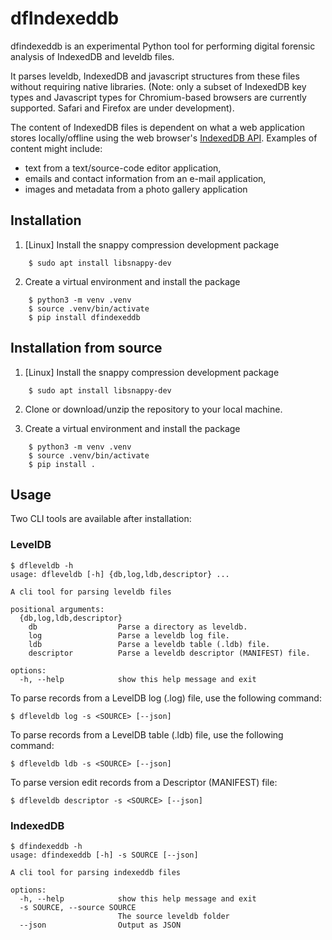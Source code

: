 # dfIndexeddb

dfindexeddb is an experimental Python tool for performing digital forensic
analysis of IndexedDB and leveldb files.

It parses leveldb, IndexedDB and javascript structures from these files without
requiring native libraries.  (Note: only a subset of IndexedDB key types and
Javascript types for Chromium-based browsers are currently supported.  Safari
and Firefox are under development).

The content of IndexedDB files is dependent on what a web application stores
locally/offline using the web browser's
[IndexedDB API](https://www.w3.org/TR/IndexedDB/).  Examples of content might
include:
* text from a text/source-code editor application,
* emails and contact information from an e-mail application,
* images and metadata from a photo gallery application


## Installation

1. [Linux] Install the snappy compression development package

```
    $ sudo apt install libsnappy-dev
```

2. Create a virtual environment and install the package

```
    $ python3 -m venv .venv
    $ source .venv/bin/activate
    $ pip install dfindexeddb
```

## Installation from source

1. [Linux] Install the snappy compression development package

```
    $ sudo apt install libsnappy-dev
```

2. Clone or download/unzip the repository to your local machine.

3. Create a virtual environment and install the package

```
    $ python3 -m venv .venv
    $ source .venv/bin/activate
    $ pip install .
```

## Usage

Two CLI tools are available after installation:

### LevelDB

```
$ dfleveldb -h
usage: dfleveldb [-h] {db,log,ldb,descriptor} ...

A cli tool for parsing leveldb files

positional arguments:
  {db,log,ldb,descriptor}
    db                  Parse a directory as leveldb.
    log                 Parse a leveldb log file.
    ldb                 Parse a leveldb table (.ldb) file.
    descriptor          Parse a leveldb descriptor (MANIFEST) file.

options:
  -h, --help            show this help message and exit
```

To parse records from a LevelDB log (.log) file, use the following command:

```
$ dfleveldb log -s <SOURCE> [--json]
```

To parse records from a LevelDB table (.ldb) file, use the following command:

```
$ dfleveldb ldb -s <SOURCE> [--json]
```

To parse version edit records from a Descriptor (MANIFEST) file:

```
$ dfleveldb descriptor -s <SOURCE> [--json]
```

### IndexedDB

```
$ dfindexeddb -h
usage: dfindexeddb [-h] -s SOURCE [--json]

A cli tool for parsing indexeddb files

options:
  -h, --help            show this help message and exit
  -s SOURCE, --source SOURCE
                        The source leveldb folder
  --json                Output as JSON
```
